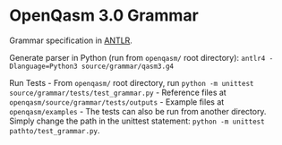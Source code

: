 # OpenQasm 3.0 Grammar

Grammar specification in [ANTLR](https://www.antlr.org/).

Generate parser in Python (run from `openqasm/` root directory):
`antlr4 -Dlanguage=Python3 source/grammar/qasm3.g4`

Run Tests
    - From `openqasm/` root directory, run `python -m unittest source/grammar/tests/test_grammar.py`
    - Reference files at `openqasm/source/grammar/tests/outputs`
    - Example files at `openqasm/examples`
    - The tests can also be run from another directory. Simply change the path in the unittest
    statement: `python -m unittest pathto/test_grammar.py`.
